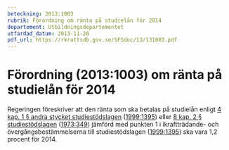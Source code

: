 ```yaml
---
beteckning: 2013:1003
rubrik: Förordning om ränta på studielån för 2014
departement: Utbildningsdepartementet
utfardad_datum: 2013-11-28
pdf_url: https://rkrattsdb.gov.se/SFSdoc/13/131003.pdf
---
```


# Förordning (2013:1003) om ränta på studielån för 2014

Regeringen föreskriver att den ränta som ska betalas på studielån enligt [4 kap. 1 § andra stycket studiestödslagen](https://selex.se/eli/sfs/1999/1395#kap4.1) ([1999:1395](https://selex.se/eli/sfs/1999/1395)) eller [8 kap. 2 § studiestödslagen](https://selex.se/eli/sfs/1999/1395#kap8.2) ([1973:349](https://selex.se/eli/sfs/1973/349)) jämförd med punkten 1 i ikraftträdande- och övergångsbestämmelserna till studiestödslagen ([1999:1395](https://selex.se/eli/sfs/1999/1395)) ska vara 1,2 procent för 2014.